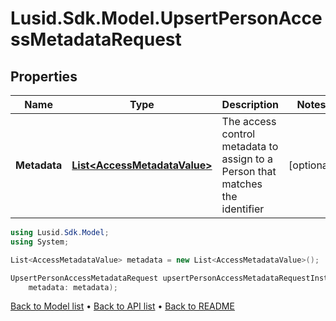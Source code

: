 # Lusid.Sdk.Model.UpsertPersonAccessMetadataRequest

## Properties

Name | Type | Description | Notes
------------ | ------------- | ------------- | -------------
**Metadata** | [**List&lt;AccessMetadataValue&gt;**](AccessMetadataValue.md) | The access control metadata to assign to a Person that matches the identifier | [optional] 

```csharp
using Lusid.Sdk.Model;
using System;

List<AccessMetadataValue> metadata = new List<AccessMetadataValue>();

UpsertPersonAccessMetadataRequest upsertPersonAccessMetadataRequestInstance = new UpsertPersonAccessMetadataRequest(
    metadata: metadata);
```

[Back to Model list](../README.md#documentation-for-models) &#8226; [Back to API list](../README.md#documentation-for-api-endpoints) &#8226; [Back to README](../README.md)
